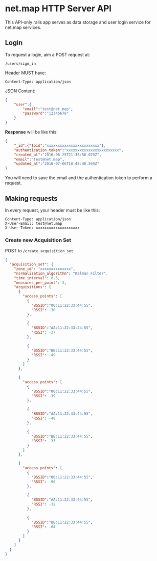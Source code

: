 # net.map HTTP Server API

This API-only rails app serves as data storage and user login service for net.map services.

## Login 
To request a login, aim a POST request at:
```
/users/sign_in
```

Header MUST have:
```
Content-Type: application/json
```

JSON Content:
```json
{
    "user":{
        "email":"test@net.map",
        "password":"12345678"
    }
}
```
  
**Response** will be like this:
```json
{
    "_id":{"$oid":"xxxxxxxxxxxxxxxxxxxxxxxx"},
    "authentication_token":"xxxxxxxxxxxxxxxxxxxxxxxx",
    "created_at":"2016-06-25T21:36:58.070Z",
    "email":"test@net.map",
    "updated_at":"2016-07-06T18:48:40.560Z"
}
```

You will need to save the email and the authentication token to perform a request.

## Making requests

In every request, your header must be like this:
```
Content-Type: application/json
X-User-Email: test@net.map
X-User-Token: xxxxxxxxxxxxxxxxxxxx
```

### Create new Acquisition Set
POST to `/create_acquisition_set`
```json
{
  "acquisition_set": {
    "zone_id": "xxxxxxxxxxxxxx",
    "normalization_algorithm": "Kalman Filter",
    "time_interval": 0.5,
    "measures_per_point": 3,
    "acquisitions": [
      {
        "access_points": [
          {
            "BSSID":"00:11:22:33:44:55",
            "RSSI": -30
          },

          {
            "BSSID":"AA:11:22:33:44:55",
            "RSSI": -37
          },

          {
            "BSSID":"BB:11:22:33:44:55",
            "RSSI": -49
          }
        ]
      },

      {
        "access_points": [
          {
            "BSSID":"00:11:22:33:44:55",
            "RSSI": -39
          },

          {
            "BSSID":"AA:11:22:33:44:55",
            "RSSI": -48
          },

          {
            "BSSID":"BB:11:22:33:44:55",
            "RSSI": -33
          }
        ]
      },

      {
        "access_points": [
          {
            "BSSID":"00:11:22:33:44:55",
            "RSSI": -90
          },

          {
            "BSSID":"AA:11:22:33:44:55",
            "RSSI": -32
          },

          {
            "BSSID":"BB:11:22:33:44:55",
            "RSSI": -64
          }
        ]
      }
    ]
  }
}
```